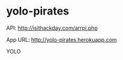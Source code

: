 yolo-pirates
============

API: http://isithackday.com/arrpi.php

App URL: http://yolo-pirates.herokuapp.com

YOLO

